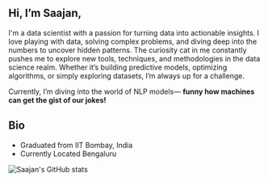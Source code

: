## Hi, I’m Saajan, 

I'm a data scientist with a passion for turning data into actionable insights. I love playing with data, solving complex problems, and diving deep into the numbers to uncover hidden patterns. The curiosity cat in me constantly pushes me to explore new tools, techniques, and methodologies in the data science realm. Whether it’s building predictive models, optimizing algorithms, or simply exploring datasets, I’m always up for a challenge.

Currently, I’m diving into the world of NLP models— **funny how machines can get the gist of our jokes!**


## Bio
- Graduated from IIT Bombay, India
- Currently Located Bengaluru



![Saajan's GitHub stats](https://github-readme-stats.vercel.app/api?username=saajanrajak&hide=contribs,prs)

